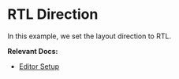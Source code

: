 # RTL Direction

In this example, we set the layout direction to RTL.

**Relevant Docs:**

- [Editor Setup](/docs/editor-basics/setup)
